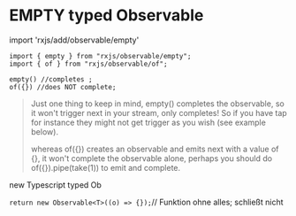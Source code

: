 EMPTY typed Observable
======================

import 'rxjs/add/observable/empty' 



```
import { empty } from "rxjs/observable/empty";
import { of } from "rxjs/observable/of";

empty() //completes ;
of({}) //does NOT complete;
```

> Just one thing to keep in mind, empty() completes the observable, so it won't trigger next in your stream, only completes! So if you have tap for instance they might not get trigger as you wish (see example below).
> 
> whereas of({}) creates an observable and emits next with a value of {}, it won't complete the observable alone, perhaps you should do of({}).pipe(take(1)) to emit and complete.


new Typescript typed Ob

`return new Observable<T>((o) => {});`// Funktion ohne alles; schließt nicht